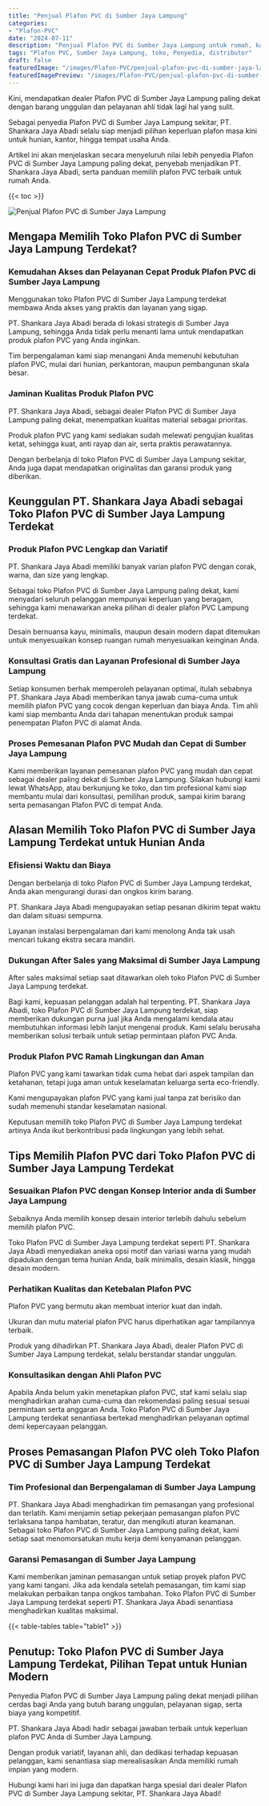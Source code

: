 ```yaml
---
title: "Penjual Plafon PVC di Sumber Jaya Lampung"
categories:
- "Plafon-PVC"
date: "2024-07-11"
description: "Penjual Plafon PVC di Sumber Jaya Lampung untuk rumah, kantor, serta ritel. Material unggulan, beragam motif, warna elegan, dengan jasa penempatan ditangani oleh tenaga ahli berpengalaman dan kepastian resmi!|Jasa penyediaan Plafon PVC di Sumber Jaya Lampung untuk kebutuhan rumah, kantor, atau gerai, beserta produk unggulan dan instalasi oleh teknisi ahli dan jaminan resmi.|Pilihan Plafon PVC di Sumber Jaya Lampung yang terpercaya untuk tempat tinggal, kantor, dan gerai, bersama plafon berkualitas dan pemasangan ditangani oleh tenaga ahli berpengalaman serta kepastian resmi.|Penjualan Plafon PVC di Sumber Jaya Lampung untuk tempat tinggal, office, dan ritel, beserta produk unggulan dan penempatan ditangani oleh tim berpengalaman, dilengkapi dengan jaminan resmi.}"
tags: "Plafon PVC, Sumber Jaya Lampung, toko, Penyedia, distributor"
draft: false
featuredImage: "/images/Plafon-PVC/penjual-plafon-pvc-di-sumber-jaya-lampung.png"
featuredImagePreview: "/images/Plafon-PVC/penjual-plafon-pvc-di-sumber-jaya-lampung.png"
---
```


Kini, mendapatkan dealer Plafon PVC di Sumber Jaya Lampung paling dekat dengan barang unggulan dan pelayanan ahli tidak lagi hal yang sulit.

Sebagai penyedia Plafon PVC di Sumber Jaya Lampung sekitar, PT. Shankara Jaya Abadi selalu siap menjadi pilihan keperluan plafon masa kini untuk hunian, kantor, hingga tempat usaha Anda.

Artikel ini akan menjelaskan secara menyeluruh nilai lebih penyedia Plafon PVC di Sumber Jaya Lampung paling dekat, penyebab menjadikan PT. Shankara Jaya Abadi, serta panduan memilih plafon PVC terbaik untuk rumah Anda.

{{< toc >}}

![Penjual Plafon PVC di Sumber Jaya Lampung](/images/Plafon-PVC/Penjual-Plafon-PVC-di-Sumber-Jaya-Lampung.png)

## Mengapa Memilih Toko Plafon PVC di Sumber Jaya Lampung Terdekat?

### Kemudahan Akses dan Pelayanan Cepat Produk Plafon PVC di Sumber Jaya Lampung

Menggunakan toko Plafon PVC di Sumber Jaya Lampung terdekat membawa Anda akses yang praktis dan layanan yang sigap.

PT. Shankara Jaya Abadi berada di lokasi strategis di Sumber Jaya Lampung, sehingga Anda tidak perlu menanti lama untuk mendapatkan produk plafon PVC yang Anda inginkan.

Tim berpengalaman kami siap menangani Anda memenuhi kebutuhan plafon PVC, mulai dari hunian, perkantoran, maupun pembangunan skala besar.

### Jaminan Kualitas Produk Plafon PVC

PT. Shankara Jaya Abadi, sebagai dealer Plafon PVC di Sumber Jaya Lampung paling dekat, menempatkan kualitas material sebagai prioritas.

Produk plafon PVC yang kami sediakan sudah melewati pengujian kualitas ketat, sehingga kuat, anti rayap dan air, serta praktis perawatannya.

Dengan berbelanja di toko Plafon PVC di Sumber Jaya Lampung sekitar, Anda juga dapat mendapatkan originalitas dan garansi produk yang diberikan.

## Keunggulan PT. Shankara Jaya Abadi sebagai Toko Plafon PVC di Sumber Jaya Lampung Terdekat

### Produk Plafon PVC Lengkap dan Variatif

PT. Shankara Jaya Abadi memiliki banyak varian plafon PVC dengan corak, warna, dan size yang lengkap.

Sebagai toko Plafon PVC di Sumber Jaya Lampung paling dekat, kami menyadari seluruh pelanggan mempunyai keperluan yang beragam, sehingga kami menawarkan aneka pilihan di dealer plafon PVC Lampung terdekat.

Desain bernuansa kayu, minimalis, maupun desain modern dapat ditemukan untuk menyesuaikan konsep ruangan rumah menyesuaikan keinginan Anda.

### Konsultasi Gratis dan Layanan Profesional di Sumber Jaya Lampung

Setiap konsumen berhak memperoleh pelayanan optimal, itulah sebabnya PT. Shankara Jaya Abadi memberikan tanya jawab cuma-cuma untuk memilih plafon PVC yang cocok dengan keperluan dan biaya Anda. Tim ahli kami siap membantu Anda dari tahapan menentukan produk sampai penempatan Plafon PVC di alamat Anda.

### Proses Pemesanan Plafon PVC Mudah dan Cepat di Sumber Jaya Lampung

Kami memberikan layanan pemesanan plafon PVC yang mudah dan cepat sebagai dealer paling dekat di Sumber Jaya Lampung. Silakan hubungi kami lewat WhatsApp, atau berkunjung ke toko, dan tim profesional kami siap membantu mulai dari konsultasi, pemilihan produk, sampai kirim barang serta pemasangan Plafon PVC di tempat Anda.

## Alasan Memilih Toko Plafon PVC di Sumber Jaya Lampung Terdekat untuk Hunian Anda

### Efisiensi Waktu dan Biaya

Dengan berbelanja di toko Plafon PVC di Sumber Jaya Lampung terdekat, Anda akan mengurangi durasi dan ongkos kirim barang.

PT. Shankara Jaya Abadi mengupayakan setiap pesanan dikirim tepat waktu dan dalam situasi sempurna.

Layanan instalasi berpengalaman dari kami menolong Anda tak usah mencari tukang ekstra secara mandiri.

### Dukungan After Sales yang Maksimal di Sumber Jaya Lampung

After sales maksimal setiap saat ditawarkan oleh toko Plafon PVC di Sumber Jaya Lampung terdekat.

Bagi kami, kepuasan pelanggan adalah hal terpenting. PT. Shankara Jaya Abadi, toko Plafon PVC di Sumber Jaya Lampung terdekat, siap memberikan dukungan purna jual jika Anda mengalami kendala atau membutuhkan informasi lebih lanjut mengenai produk. Kami selalu berusaha memberikan solusi terbaik untuk setiap permintaan plafon PVC Anda.

### Produk Plafon PVC Ramah Lingkungan dan Aman

Plafon PVC yang kami tawarkan tidak cuma hebat dari aspek tampilan dan ketahanan, tetapi juga aman untuk keselamatan keluarga serta eco-friendly.

Kami mengupayakan plafon PVC yang kami jual tanpa zat berisiko dan sudah memenuhi standar keselamatan nasional.

Keputusan memilih toko Plafon PVC di Sumber Jaya Lampung terdekat artinya Anda ikut berkontribusi pada lingkungan yang lebih sehat.

## Tips Memilih Plafon PVC dari Toko Plafon PVC di Sumber Jaya Lampung Terdekat

### Sesuaikan Plafon PVC dengan Konsep Interior anda di Sumber Jaya Lampung

Sebaiknya Anda memilih konsep desain interior terlebih dahulu sebelum memilih plafon PVC.

Toko Plafon PVC di Sumber Jaya Lampung terdekat seperti PT. Shankara Jaya Abadi menyediakan aneka opsi motif dan variasi warna yang mudah dipadukan dengan tema hunian Anda, baik minimalis, desain klasik, hingga desain modern.

### Perhatikan Kualitas dan Ketebalan Plafon PVC

Plafon PVC yang bermutu akan membuat interior kuat dan indah.

Ukuran dan mutu material plafon PVC harus diperhatikan agar tampilannya terbaik.

Produk yang dihadirkan PT. Shankara Jaya Abadi, dealer Plafon PVC di Sumber Jaya Lampung terdekat, selalu berstandar standar unggulan.

### Konsultasikan dengan Ahli Plafon PVC

Apabila Anda belum yakin menetapkan plafon PVC, staf kami selalu siap menghadirkan arahan cuma-cuma dan rekomendasi paling sesuai sesuai permintaan serta anggaran Anda. Toko Plafon PVC di Sumber Jaya Lampung terdekat senantiasa bertekad menghadirkan pelayanan optimal demi kepercayaan pelanggan.

## Proses Pemasangan Plafon PVC oleh Toko Plafon PVC di Sumber Jaya Lampung Terdekat

### Tim Profesional dan Berpengalaman di Sumber Jaya Lampung

PT. Shankara Jaya Abadi menghadirkan tim pemasangan yang profesional dan terlatih. Kami menjamin setiap pekerjaan pemasangan plafon PVC terlaksana tanpa hambatan, teratur, dan mengikuti aturan keamanan. Sebagai toko Plafon PVC di Sumber Jaya Lampung paling dekat, kami setiap saat menomorsatukan mutu kerja demi kenyamanan pelanggan.

### Garansi Pemasangan di Sumber Jaya Lampung

Kami memberikan jaminan pemasangan untuk setiap proyek plafon PVC yang kami tangani. Jika ada kendala setelah pemasangan, tim kami siap melakukan perbaikan tanpa ongkos tambahan. Toko Plafon PVC di Sumber Jaya Lampung terdekat seperti PT. Shankara Jaya Abadi senantiasa menghadirkan kualitas maksimal.

{{< table-tables table="table1" >}}

## Penutup: Toko Plafon PVC di Sumber Jaya Lampung Terdekat, Pilihan Tepat untuk Hunian Modern

Penyedia Plafon PVC di Sumber Jaya Lampung paling dekat menjadi pilihan cerdas bagi Anda yang butuh barang unggulan, pelayanan sigap, serta biaya yang kompetitif.

PT. Shankara Jaya Abadi hadir sebagai jawaban terbaik untuk keperluan plafon PVC Anda di Sumber Jaya Lampung.

Dengan produk variatif, layanan ahli, dan dedikasi terhadap kepuasan pelanggan, kami senantiasa siap merealisasikan Anda memiliki rumah impian yang modern.

Hubungi kami hari ini juga dan dapatkan harga spesial dari dealer Plafon PVC di Sumber Jaya Lampung sekitar, PT. Shankara Jaya Abadi!
